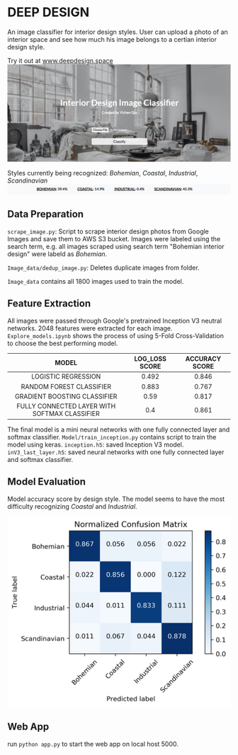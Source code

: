 # DEEP DESIGN  
An image classifier for interior design styles. User can upload a photo of an interior space and see how much his image belongs to a certian interior design style.

Try it out at www.deepdesign.space 
![](images/webpage.png?raw=true)

Styles currently being recognized: *Bohemian*, *Coastal*, *Industrial*, *Scandinavian*
![](images/prediction_page.png?raw=true)

## Data Preparation
`scrape_image.py`: Script to scrape interior design photos from Google Images and save them to AWS S3 bucket. Images were labeled using the search term, e.g. all images scraped using search term "Bohemian interior design" were labeld as *Bohemian*.

`Image_data/dedup_image.py`: Deletes duplicate images from folder.

`Image_data` contains all 1800 images used to train the model.

## Feature Extraction
All images were passed through Google's pretrained Inception V3 neutral networks. 2048 features were extracted for each image. 
`Explore_models.ipynb` shows the process of using 5-Fold Cross-Validation to choose the best performing model. 

|                     MODEL                     | LOG_LOSS SCORE | ACCURACY SCORE |
|:---------------------------------------------:|:--------------:|:--------------:|
|              LOGISTIC REGRESSION              |      0.492     |      0.846     |
|            RANDOM FOREST CLASSIFIER           |      0.883     |      0.767     |
|          GRADIENT BOOSTING CLASSIFIER         |      0.59      |      0.817     |
| FULLY CONNECTED LAYER WITH SOFTMAX CLASSIFIER |       0.4      |      0.861     |

The final model is a mini neural networks with one fully connected layer and softmax classifier. `Model/train_inception.py` contains script to train the model using keras. 
`inception.h5`: saved Inception V3 model.
`inV3_last_layer.h5`: saved neural networks with one fully connected layer and softmax classifier.

## Model Evaluation
Model accuracy score by design style. The model seems to have the most difficulty recognizing *Coastal* and *Industrial*.

![](images/Normalized_confusion.png?raw=true)

## Web App
run `python app.py` to start the web app on local host 5000.
